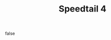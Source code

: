 ---
layout: photo
modal: true
thumb: https://csnapmediahost.github.io/assets1/Thumbs/Speedtail4.jpg
full: https://csnapmediahost.github.io/assets1/Render/Speedtail4.jpg
size: full
ar: landscape
body: false
title: "Speedtail 4"
---
